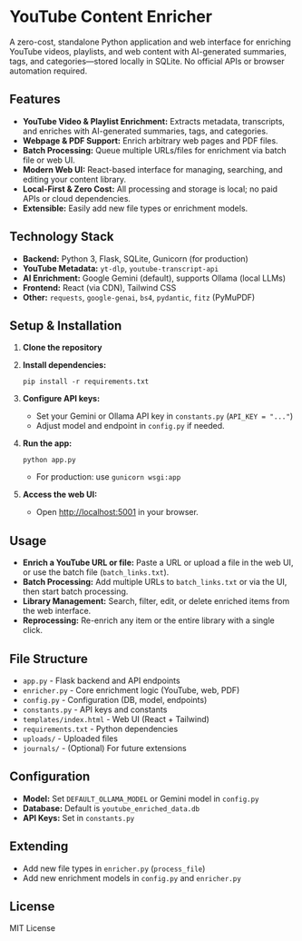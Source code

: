 # YouTube Content Enricher

A zero-cost, standalone Python application and web interface for enriching YouTube videos, playlists, and web content with AI-generated summaries, tags, and categories—stored locally in SQLite. No official APIs or browser automation required.

## Features

- **YouTube Video & Playlist Enrichment:** Extracts metadata, transcripts, and enriches with AI-generated summaries, tags, and categories.
- **Webpage & PDF Support:** Enrich arbitrary web pages and PDF files.
- **Batch Processing:** Queue multiple URLs/files for enrichment via batch file or web UI.
- **Modern Web UI:** React-based interface for managing, searching, and editing your content library.
- **Local-First & Zero Cost:** All processing and storage is local; no paid APIs or cloud dependencies.
- **Extensible:** Easily add new file types or enrichment models.

## Technology Stack

- **Backend:** Python 3, Flask, SQLite, Gunicorn (for production)
- **YouTube Metadata:** `yt-dlp`, `youtube-transcript-api`
- **AI Enrichment:** Google Gemini (default), supports Ollama (local LLMs)
- **Frontend:** React (via CDN), Tailwind CSS
- **Other:** `requests`, `google-genai`, `bs4`, `pydantic`, `fitz` (PyMuPDF)

## Setup & Installation

1. **Clone the repository**
2. **Install dependencies:**
   ```
   pip install -r requirements.txt
   ```
3. **Configure API keys:**
   - Set your Gemini or Ollama API key in `constants.py` (`API_KEY = "..."`)
   - Adjust model and endpoint in `config.py` if needed.

4. **Run the app:**
   ```
   python app.py
   ```
   - For production: use `gunicorn wsgi:app`

5. **Access the web UI:**
   - Open [http://localhost:5001](http://localhost:5001) in your browser.

## Usage

- **Enrich a YouTube URL or file:** Paste a URL or upload a file in the web UI, or use the batch file (`batch_links.txt`).
- **Batch Processing:** Add multiple URLs to `batch_links.txt` or via the UI, then start batch processing.
- **Library Management:** Search, filter, edit, or delete enriched items from the web interface.
- **Reprocessing:** Re-enrich any item or the entire library with a single click.

## File Structure

- `app.py` - Flask backend and API endpoints
- `enricher.py` - Core enrichment logic (YouTube, web, PDF)
- `config.py` - Configuration (DB, model, endpoints)
- `constants.py` - API keys and constants
- `templates/index.html` - Web UI (React + Tailwind)
- `requirements.txt` - Python dependencies
- `uploads/` - Uploaded files
- `journals/` - (Optional) For future extensions

## Configuration

- **Model:** Set `DEFAULT_OLLAMA_MODEL` or Gemini model in `config.py`
- **Database:** Default is `youtube_enriched_data.db`
- **API Keys:** Set in `constants.py`

## Extending

- Add new file types in `enricher.py` (`process_file`)
- Add new enrichment models in `config.py` and `enricher.py`

## License

MIT License

